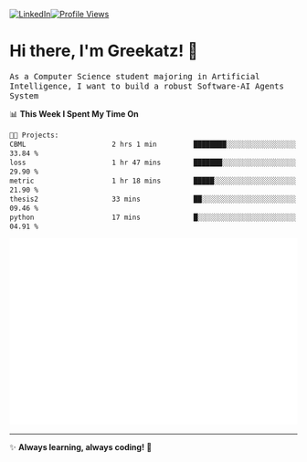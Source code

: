 [![LinkedIn](https://img.shields.io/badge/LinkedIn-0077B5?style=flat&logo=linkedin&logoColor=white)](https://www.linkedin.com/in/hungarbeit1912/)[![Profile Views](https://komarev.com/ghpvc/?username=Greekatz&color=blue&style=flat-square)](https://github.com/Greekatz)  


# Hi there, I'm Greekatz! 👋

<samp>As a Computer Science student majoring in Artificial Intelligence, I want to build a robust Software-AI Agents System<samp>


<!--START_SECTION:waka-->
📊 **This Week I Spent My Time On** 

```text
🐱‍💻 Projects: 
CBML                     2 hrs 1 min         ████████░░░░░░░░░░░░░░░░░   33.84 % 
loss                     1 hr 47 mins        ███████░░░░░░░░░░░░░░░░░░   29.90 % 
metric                   1 hr 18 mins        █████░░░░░░░░░░░░░░░░░░░░   21.90 % 
thesis2                  33 mins             ██░░░░░░░░░░░░░░░░░░░░░░░   09.46 % 
python                   17 mins             █░░░░░░░░░░░░░░░░░░░░░░░░   04.91 % 
```


<!--END_SECTION:waka-->

![Full-year Contribution Calendar](https://github.com/Greekatz/Greekatz/blob/main/metrics.plugin.isocalendar.fullyear.svg)

---
✨ **Always learning, always coding!** 🚀
